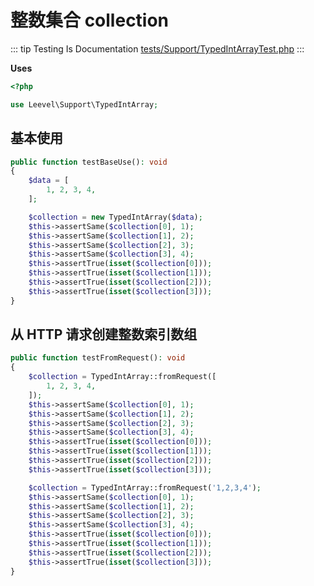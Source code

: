 # 整数集合 collection

::: tip Testing Is Documentation
[tests/Support/TypedIntArrayTest.php](https://github.com/hunzhiwange/framework/blob/master/tests/Support/TypedIntArrayTest.php)
:::
    
**Uses**

``` php
<?php

use Leevel\Support\TypedIntArray;
```

## 基本使用

``` php
public function testBaseUse(): void
{
    $data = [
        1, 2, 3, 4,
    ];

    $collection = new TypedIntArray($data);
    $this->assertSame($collection[0], 1);
    $this->assertSame($collection[1], 2);
    $this->assertSame($collection[2], 3);
    $this->assertSame($collection[3], 4);
    $this->assertTrue(isset($collection[0]));
    $this->assertTrue(isset($collection[1]));
    $this->assertTrue(isset($collection[2]));
    $this->assertTrue(isset($collection[3]));
}
```
    
## 从 HTTP 请求创建整数索引数组

``` php
public function testFromRequest(): void
{
    $collection = TypedIntArray::fromRequest([
        1, 2, 3, 4,
    ]);
    $this->assertSame($collection[0], 1);
    $this->assertSame($collection[1], 2);
    $this->assertSame($collection[2], 3);
    $this->assertSame($collection[3], 4);
    $this->assertTrue(isset($collection[0]));
    $this->assertTrue(isset($collection[1]));
    $this->assertTrue(isset($collection[2]));
    $this->assertTrue(isset($collection[3]));

    $collection = TypedIntArray::fromRequest('1,2,3,4');
    $this->assertSame($collection[0], 1);
    $this->assertSame($collection[1], 2);
    $this->assertSame($collection[2], 3);
    $this->assertSame($collection[3], 4);
    $this->assertTrue(isset($collection[0]));
    $this->assertTrue(isset($collection[1]));
    $this->assertTrue(isset($collection[2]));
    $this->assertTrue(isset($collection[3]));
}
```